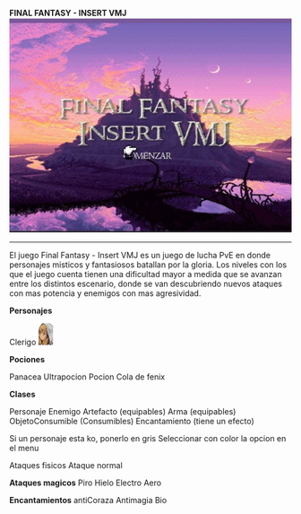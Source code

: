   **FINAL FANTASY - INSERT VMJ**
  ![iniciojuego](https://github.com/pdepviernestm/2021-objetos-tp-integrador-insert-vmj-mat/blob/main/assets/presentacion/inicioJuego.jpeg)

***

El juego Final Fantasy - Insert VMJ es un juego de lucha PvE en donde personajes misticos y fantasiosos batallan por la gloria. Los niveles con los que el juego cuenta tienen una dificultad mayor a medida que se avanzan entre los distintos escenario, donde se van descubriendo nuevos ataques con mas potencia y enemigos con mas agresividad.     

**Personajes**

Clerigo     ![WhiteMage2F](../assets/personajes/WhiteMage2F.gif)


**Pociones**

Panacea
Ultrapocion
Pocion
Cola de fenix

**Clases** 

Personaje
Enemigo
Artefacto (equipables)
Arma (equipables)
ObjetoConsumible (Consumibles)
Encantamiento (tiene un efecto)


Si un personaje esta ko, ponerlo en gris
Seleccionar con color la opcion en el menu

Ataques fisicos
Ataque normal

**Ataques magicos**
Piro
Hielo
Electro
Aero

**Encantamientos**
antiCoraza
Antimagia
Bio


